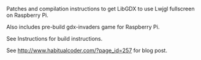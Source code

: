 Patches and compilation instructions to get LibGDX to use Lwjgl fullscreen on Raspberry Pi.

Also includes pre-build gdx-invaders game for Raspberry Pi.

See Instructions for build instructions.

See http://www.habitualcoder.com/?page_id=257 for blog post.
